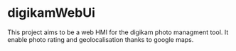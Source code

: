digikamWebUi
============

This project aims to be a web HMI for the digikam photo managment tool. It enable photo rating and geolocalisation thanks to google maps.
